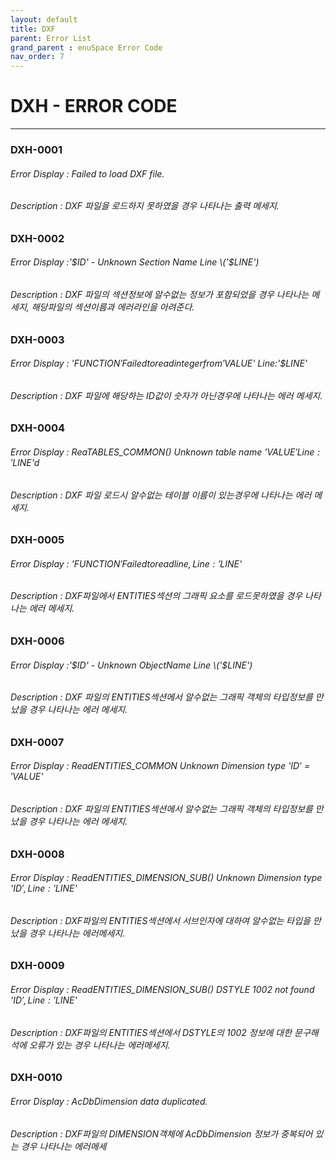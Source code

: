```yaml
---
layout: default
title: DXF
parent: Error List
grand_parent : enuSpace Error Code
nav_order: 7
---
```

# DXH - ERROR CODE

---

### DXH-0001

###### Error Display : Failed to load DXF file.

###### Description : DXF 파일을 로드하지 못하였을 경우 나타나는 출력 메세지.

### DXH-0002

###### Error Display :'$ID' - Unknown Section Name Line \('$LINE'\)

###### Description : DXF 파일의 섹션정보에 알수없는 정보가 포함되었을 경우 나타나는 메세지, 해당파일의 섹션이름과 에러라인을 아려준다.

### DXH-0003

###### Error Display : '$FUNCTION' Failed to read integer from '$VALUE' Line:'$LINE'

###### Description : DXF 파일에 해당하는 ID값이 숫자가 아닌경우에 나타나는 에러 메세지.

### DXH-0004

###### Error Display : ReaTABLES\_COMMON\(\) Unknown table name '$VALUE' Line:'$LINE'd

###### Description : DXF 파일 로드시 알수없는 테이블 이름이 있는경우에 나타나는 에러 메세지.

### DXH-0005

###### Error Display :  '$FUNCTION' Failed to read line, Line:'$LINE'

###### Description : DXF파일에서 ENTITIES섹션의 그래픽 요소를 로드못하였을 경우 나타나는 에러 메세지.

### DXH-0006

###### Error Display :'$ID' - Unknown ObjectName Line \('$LINE'\)

###### Description : DXF 파일의 ENTITIES섹션에서 알수없는 그래픽 객체의 타입정보를 만났을 경우 나타나는 에러 메세지.

### DXH-0007

###### Error Display : ReadENTITIES\_COMMON Unknown Dimension type '$ID' = '$VALUE'

###### Description : DXF 파일의 ENTITIES섹션에서 알수없는 그래픽 객체의 타입정보를 만났을 경우 나타나는 에러 메세지.

### DXH-0008

###### Error Display : ReadENTITIES\_DIMENSION\_SUB\(\) Unknown Dimension type '$ID' , Line:'$LINE'

###### Description : DXF파일의 ENTITIES섹션에서 서브인자에 대하여 알수없는 타입을 만났을 경우 나타나는 에러메세지.

### DXH-0009

###### Error Display : ReadENTITIES\_DIMENSION\_SUB\(\) DSTYLE 1002 not found '$ID' , Line:'$LINE'

###### Description : DXF파일의 ENTITIES섹션에서 DSTYLE의 1002 정보에 대한 문구해석에 오류가 있는 경우 나타나는 에러메세지.

### DXH-0010

###### Error Display : AcDbDimension data duplicated.

###### Description : DXF파일의 DIMENSION객체에 AcDbDimension 정보가 중복되어 있는 경우 나타나는 에러메세



